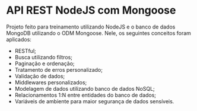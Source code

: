 # API REST NodeJS com Mongoose

Projeto feito para treinamento utilizando NodeJS e o banco de dados MongoDB utilizando o ODM Mongoose. Nele, os seguintes conceitos foram aplicados:

- RESTful;
- Busca utilizando filtros;
- Paginação e ordenação;
- Tratamento de erros personalizado;
- Validação de dados;
- Middlewares personalizados;
- Modelagem de dados utilizando banco de dados NoSQL;
- Relacionamentos 1:N entre entidades do banco de dados;
- Variáveis de ambiente para maior segurança de dados sensíveis.
